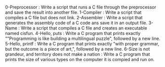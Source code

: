 0-Preprocessor : Write a script that runs a C file through the preprocessor and save the result into another file.
1-Compiler : Write a script that compiles a C file but does not link.
2-Assembler : Write a script that generates the assembly code of a C code ans save it in an output file.
3-Name : Write a script that compiles a C file and creates an executable named cisfun.
4-Hello, puts : Write a C program that prints exactly ""Programming is like building a multilingual puzzle", followed by a new line.
5-Hello, printf : Write a C program that prints exactly "with proper grammar, but the outcome is a piece of art,", followed by a new line.
6-Size is not grandeur, and territory does not make a nation : Write a C program that prints the size of various types on the computer it is compied and run on.